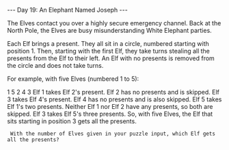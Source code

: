 --- Day 19: An Elephant Named Joseph ---

The Elves contact you over a highly secure emergency channel. Back at the North Pole, the Elves are busy misunderstanding White Elephant parties.

Each Elf brings a present. They all sit in a circle, numbered starting with position 1. Then, starting with the first Elf, they take turns stealing all the presents from the Elf to their left. An Elf with no presents is removed from the circle and does not take turns.

For example, with five Elves (numbered 1 to 5):

  1
	5   2
	 4 3
	 Elf 1 takes Elf 2's present.
	 Elf 2 has no presents and is skipped.
	 Elf 3 takes Elf 4's present.
	 Elf 4 has no presents and is also skipped.
	 Elf 5 takes Elf 1's two presents.
	 Neither Elf 1 nor Elf 2 have any presents, so both are skipped.
	 Elf 3 takes Elf 5's three presents.
	 So, with five Elves, the Elf that sits starting in position 3 gets all the presents.

	 With the number of Elves given in your puzzle input, which Elf gets all the presents?
